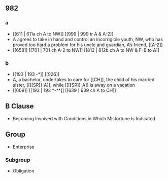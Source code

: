 ## 982
### a
- [[611 | 611a ch A to NW]] [[999 | 999 tr A &amp; A-2]] 
- A agrees to take in hand and control an incorrigible youth, NW, who has proved too hard a problem for his uncle and guardian, A’s friend, [[A-2]]
- [[658]] [[701 | 701 ch A-2 to NW]] [[812 | 812b ch A to NW &amp; F-B to A]] 

### b
- [[193 | 193 -*]] [[926]] 
- A, a bachelor, undertakes to care for [[CH]], the child of his married sister, [[[[SR]]-A]], while [[[[SR]]-A]] is away on a vacation
- [[609]] [[193 | 193 *-**]] [[639 | 639 ch A to CH]] 

## B Clause
- Becoming Invoived with Conditions in Which Misfortune is Indicated

## Group
- Enterprise

### Subgroup
- Obligation

